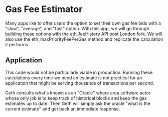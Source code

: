 # Gas Fee Estimator

Many apps like to offer users the option to set their own gas fee bids with a "slow", "average", and "fast" option. With this app, we will go through building these options with the eth_feeHistory API post London fork. We will also use the eth_maxPriorityFeePerGas method and replicate the calculation it performs. 

## Application

This code would not be particularly viable in production. Running these calculations every time we need an estimate is not practical for an application that might be serving thousands of transactions per second.

Geth consults what's known as an "Oracle" whare area software actor whose only job is to keep track of historical blocks and keep the gas estimates up to date. Then Geth will simply ask the oracle "what is the current estimate" and get back an immediate response. 
